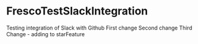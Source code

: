 # FrescoTestSlackIntegration
Testing integration of Slack with Github
First change
Second change
Third Change - adding to starFeature 
